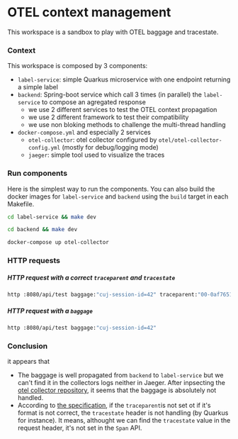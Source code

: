 # OTEL context management

This workspace is a sandbox to play with OTEL baggage and tracestate.

### Context
This workspace is composed by 3 components:
- `label-service`: simple Quarkus microservice with one endpoint returning a simple label
- `backend`: Spring-boot service which call 3 times (in parallel) the `label-service` to compose an agregated response
  - we use 2 different services to test the OTEL context propagation
  - we use 2 different framework to test their compatibility
  - we use non bloking methods to challenge the multi-thread handling
- `docker-compose.yml` and especially 2 services
  - `otel-collector`: otel collector configured by `otel/otel-collector-config.yml` (mostly for debug/logging mode)
  - `jaeger`: simple tool used to visualize the traces

### Run components
Here is the simplest way to run the components. You can also build the docker images for `label-service` and `backend` using the `build` target in each Makefile.

``` bash
cd label-service && make dev
```

``` bash
cd backend && make dev
```

``` bash
docker-compose up otel-collector
```

### HTTP requests

##### HTTP request with a correct `traceparent` and `tracestate`
```bash 
http :8080/api/test baggage:"cuj-session-id=42" traceparent:"00-0af7651916cd43dd8448eb211c80319c-b7ad6b7169203331-01" tracestate:"toto=567"
```

##### HTTP request with a `baggage`
```bash 
http :8080/api/test baggage:"cuj-session-id=42"
```


### Conclusion
it appears that
- The baggage is well propagated from `backend` to `label-service` but we can't find it in the collectors logs neither in Jaeger. After inpsecting the [otel collector repository](https://github.com/open-telemetry/opentelemetry-collector), it seems that the baggage is absolutely not handled.
- According to [the specification](https://www.w3.org/TR/trace-context/#tracestate-header), if the `traceparent`is not set ot if it's format is not correct, the `tracestate` header is not handling (by Quarkus for instance). It means, althought we can find the `tracestate` value in the request header, it's not set in the `Span` API.